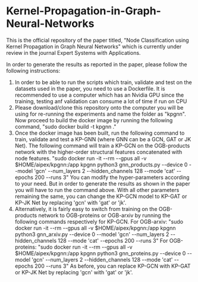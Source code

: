 # Kernel-Propagation-in-Graph-Neural-Networks

This is the official repository of the paper titled, "Node Classification using Kernel Propagation in Graph Neural Networks" which is currently under review in the journal Expert Systems with Applications.

In order to generate the results as reported in the paper, please follow the following instructions:

1. In order to be able to run the scripts which train, validate and test on the datasets used in the paper, you need to use a Dockerfile. It is recommended to use a computer which has an Nvidia GPU since the training, testing anf validation can consume a lot of time if run on CPU
2. Please download/clone this repository onto the computer you will be using for re-running the experiments and name the folder as "kpgnn". Now proceed to build the docker image by running the following command, "sudo docker build -t kpgnn ."
3. Once the docker image has been built, run the following command to train, validate and test a KP-GNN (where GNN can be a GCN, GAT or JK Net). The following command will train a KP-GCN on the OGB-products network with the higher-order structural features concatenated with node features.
"sudo docker run -it --rm --gpus all -v $HOME/aipex/kpgnn:/app kpgnn python3 gnn_products.py --device 0 --model 'gcn' --num_layers 2 --hidden_channels 128 --mode 'cat' --epochs 200 --runs 3"
You can modify the hyper-parameters according to your need. But in order to generate the results as shown in the paper you will have to run the command above. With all other parameters remaining the same, you can change the KP-GCN model to KP-GAT or KP-JK Net by replacing 'gcn' with 'gat' or 'jk'.
4. Alternatively, it is fairly easy to switch from training on the OGB-products network to OGB-proteins or OGB-arxiv by running the following commands respectively for KP-GCN.
For OGB-arxiv:
"sudo docker run -it --rm --gpus all -v $HOME/aipex/kpgnn:/app kpgnn python3 gnn_arxiv.py --device 0 --model 'gcn' --num_layers 2 --hidden_channels 128 --mode 'cat' --epochs 200 --runs 3"
For OGB-proteins:
"sudo docker run -it --rm --gpus all -v $HOME/aipex/kpgnn:/app kpgnn python3 gnn_proteins.py --device 0 --model 'gcn' --num_layers 2 --hidden_channels 128 --mode 'cat' --epochs 200 --runs 3"
As before, you can replace KP-GCN with KP-GAT or KP-JK Net by replacing 'gcn' with 'gat' or 'jk'.




